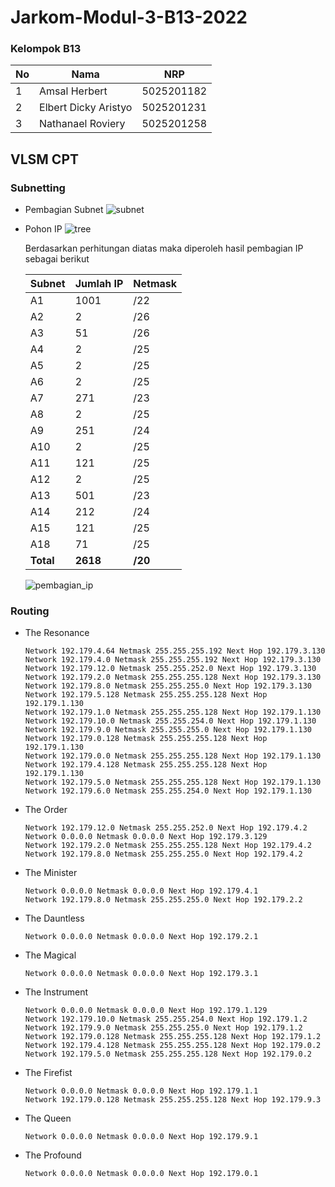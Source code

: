 # Jarkom-Modul-3-B13-2022

### Kelompok B13
| **No** | **Nama** | **NRP** | 
| ------------- | ------------- | --------- |
| 1 | Amsal Herbert  | 5025201182 | 
| 2 | Elbert Dicky Aristyo | 5025201231 |
| 3 | Nathanael Roviery | 5025201258 |


## VLSM CPT

### Subnetting
- Pembagian Subnet 
![subnet](https://cdn.discordapp.com/attachments/818146232689098802/1045970435273134100/vlsm-subnet.png)

- Pohon IP
![tree](https://cdn.discordapp.com/attachments/818146232689098802/1045969460001001552/vlsm-tree.png)

  Berdasarkan perhitungan diatas maka diperoleh hasil pembagian IP sebagai berikut

  | **Subnet** | 	**Jumlah IP** |	**Netmask** |
  | ------------- | ------------- | --------- |
  | A1 | 1001 |	/22
  | A2 | 2 | /26
  | A3 | 51	| /26
  | A4 | 2 | /25
  | A5 | 2 | /25
  | A6 | 2 | /25
  | A7 | 271 | /23
  | A8 | 2 | /25
  | A9 | 251 | /24
  | A10 | 2 | /25
  | A11 | 121	| /25
  | A12 | 2	| /25
  | A13 | 501	| /23
  | A14 | 212	| /24
  | A15 | 121	| /25
  | A18 | 71 | /25
  | **Total** |	**2618** | **/20**

  ![pembagian_ip](https://cdn.discordapp.com/attachments/818146232689098802/1046012472726917211/image.png)

### Routing
- The Resonance
  ```
  Network 192.179.4.64 Netmask 255.255.255.192 Next Hop 192.179.3.130
  Network 192.179.4.0 Netmask 255.255.255.192 Next Hop 192.179.3.130
  Network 192.179.12.0 Netmask 255.255.252.0 Next Hop 192.179.3.130
  Network 192.179.2.0 Netmask 255.255.255.128 Next Hop 192.179.3.130
  Network 192.179.8.0 Netmask 255.255.255.0 Next Hop 192.179.3.130
  Network 192.179.5.128 Netmask 255.255.255.128 Next Hop 192.179.1.130
  Network 192.179.1.0 Netmask 255.255.255.128 Next Hop 192.179.1.130
  Network 192.179.10.0 Netmask 255.255.254.0 Next Hop 192.179.1.130
  Network 192.179.9.0 Netmask 255.255.255.0 Next Hop 192.179.1.130
  Network 192.179.0.128 Netmask 255.255.255.128 Next Hop 192.179.1.130
  Network 192.179.0.0 Netmask 255.255.255.128 Next Hop 192.179.1.130
  Network 192.179.4.128 Netmask 255.255.255.128 Next Hop 192.179.1.130
  Network 192.179.5.0 Netmask 255.255.255.128 Next Hop 192.179.1.130
  Network 192.179.6.0 Netmask 255.255.254.0 Next Hop 192.179.1.130
  ```
- The Order
  ```
  Network 192.179.12.0 Netmask 255.255.252.0 Next Hop 192.179.4.2
  Network 0.0.0.0 Netmask 0.0.0.0 Next Hop 192.179.3.129
  Network 192.179.2.0 Netmask 255.255.255.128 Next Hop 192.179.4.2
  Network 192.179.8.0 Netmask 255.255.255.0 Next Hop 192.179.4.2
  ```
- The Minister
  ```
  Network 0.0.0.0 Netmask 0.0.0.0 Next Hop 192.179.4.1
  Network 192.179.8.0 Netmask 255.255.255.0 Next Hop 192.179.2.2
  ```
- The Dauntless
  ```
  Network 0.0.0.0 Netmask 0.0.0.0 Next Hop 192.179.2.1
  ```
- The Magical
  ```
  Network 0.0.0.0 Netmask 0.0.0.0 Next Hop 192.179.3.1
  ```
- The Instrument
  ```
  Network 0.0.0.0 Netmask 0.0.0.0 Next Hop 192.179.1.129
  Network 192.179.10.0 Netmask 255.255.254.0 Next Hop 192.179.1.2
  Network 192.179.9.0 Netmask 255.255.255.0 Next Hop 192.179.1.2
  Network 192.179.0.128 Netmask 255.255.255.128 Next Hop 192.179.1.2
  Network 192.179.4.128 Netmask 255.255.255.128 Next Hop 192.179.0.2
  Network 192.179.5.0 Netmask 255.255.255.128 Next Hop 192.179.0.2
  ```
- The Firefist
  ```
  Network 0.0.0.0 Netmask 0.0.0.0 Next Hop 192.179.1.1
  Network 192.179.0.128 Netmask 255.255.255.128 Next Hop 192.179.9.3
  ```
- The Queen
  ```
  Network 0.0.0.0 Netmask 0.0.0.0 Next Hop 192.179.9.1
  ```
- The Profound
  ```
  Network 0.0.0.0 Netmask 0.0.0.0 Next Hop 192.179.0.1
  ```